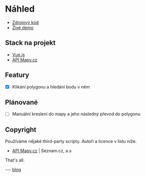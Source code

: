 # Náhled
- [Zdrojový kód](https://github.com/kaldaf/points-borders)
- [Živé demo](http://borders.body.filipkalousek.cz/)

## Stack na projekt
- [Vue.js](https://vuejs.org)
- [API Mapy.cz](https://api.mapy.cz)

## Featury
 - [x] Klikání polygonu a hledání bodu v něm

## Plánované
- [ ] Manuální kreslení do mapy a jeho následný převod do polygonu


## Copyright
Používáme nějaké third-party scripty. Autoři a licence v listu níže.
-   [API Mapy.cz](http://api.mapy.cz/) | Seznam.cz, a.s
    
That's all.


--- [blog](https://blog.filipkalousek.cz/mapycz/api-mapy-02)

